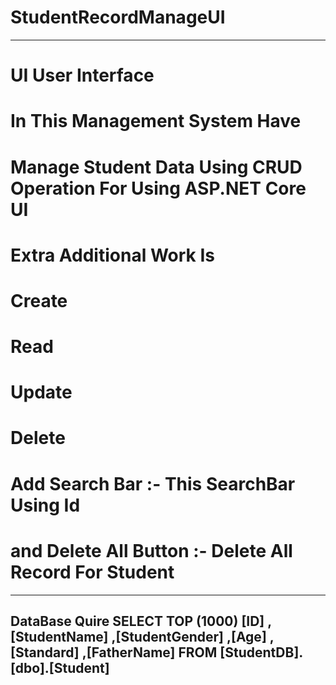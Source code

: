 # StudentRecordManageUI
--------------------------------------------------------------
# UI User Interface 
# In This Management System Have 
# Manage Student Data Using CRUD Operation For Using ASP.NET Core UI  
# Extra Additional Work Is 
# Create 
# Read 
# Update 
# Delete
# Add Search Bar :- This SearchBar Using Id 
# and Delete All Button :- Delete All Record For Student
---------------------------------------------------------
DataBase Quire 
            SELECT TOP (1000) [ID]
            ,[StudentName]
            ,[StudentGender]
            ,[Age]
            ,[Standard]
            ,[FatherName]
            FROM [StudentDB].[dbo].[Student]
----------------------------------------------------------------
           
